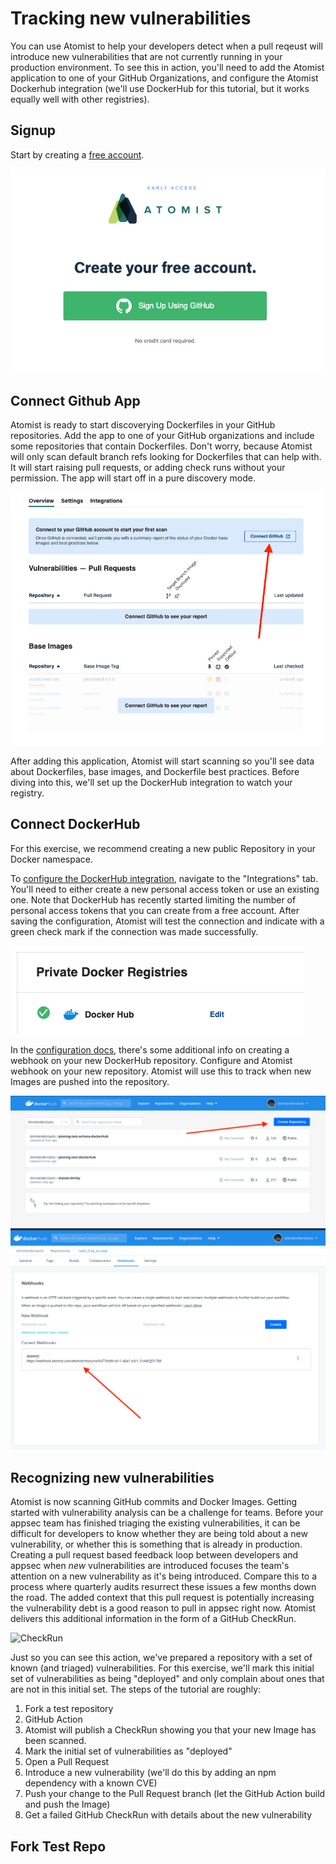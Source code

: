 # Tracking new vulnerabilities

You can use Atomist to help your developers detect when a pull reqeust will introduce new vulnerabilities that are not currently running in your production environment.  To see this in action, you'll need to add the Atomist application to one of your GitHub Organizations, and configure the Atomist Dockerhub integration (we'll use DockerHub for this tutorial, but it works equally well with other registries).

## Signup

Start by creating a [free account][signup].

<a href="https://dso.atomist.com/signup"><img src="img/ratchet/signup.png"/></a>

[signup]: https://dso.atomist.com/user/signup

## Connect Github App

Atomist is ready to start discoverying Dockerfiles in your GitHub repositories.  Add the app to one of your GitHub organizations and include some repositories that contain Dockerfiles. Don't worry, because Atomist will only scan default branch refs looking for Dockerfiles that can help with.  It will start raising pull requests, or adding check runs without your permission.  The app will start off in a pure discovery mode.

![app](img/ratchet/GitHubApp.png)

After adding this application, Atomist will start scanning so you'll see data about Dockerfiles, base images, and Dockerfile best practices.  Before diving into this, we'll set up the DockerHub integration to watch your registry.

## Connect DockerHub

For this exercise, we recommend creating a new public Repository in your Docker namespace.  

To [configure the DockerHub integration][dockerhub], navigate to the "Integrations" tab.  You'll need to either create a new personal access token or use an existing one.  Note that DockerHub has recently started limiting the number of personal access tokens that you can create from a free account.  After saving the configuration, Atomist will test the connection and indicate with a green check mark if the connection was made successfully.

![success](img/ratchet/dockerhub_success.png)

In the [configuration docs][dockerhub], there's some additional info on creating a webhook on your new DockerHub repository.  Configure and Atomist webhook on your new repository.  Atomist will use this to track when new Images are pushed into the repository.

[dockerhub]: https://docs.atomist.com/integration/dockerhub/

![repo](img/ratchet/CreateDHRepo.png)
![webhook](img/ratchet/CreateDHWebhook.png)

## Recognizing new vulnerabilities

Atomist is now scanning GitHub commits and Docker Images.  Getting started with vulnerability analysis can be a challenge for teams. Before your appsec team has finished triaging the existing vulnerabilities, it can be difficult for developers to know whether they are being told about a new vulnerability, or whether this is something that is already in production.  Creating a pull request based feedback loop between developers and appsec when _new_ vulnerabilities are introduced focuses the team's attention on a new vulnerability as it's being introduced.  Compare this to a process where quarterly audits resurrect these issues a few months down the road.  The added context that this pull request is potentially increasing the vulnerability debt is a good reason to pull in appsec right now.  Atomist delivers this additional information in the form of a GitHub CheckRun.

![CheckRun]()

Just so you can see this action, we've prepared a repository with a set of known (and triaged) vulnerabilities.  For this exercise, we'll mark this initial set of vulnerabilities as being "deployed" and only complain about ones that are not in this initial set.  The steps of the tutorial are roughly:

1.  Fork a test repository
2.  GitHub Action
3.  Atomist will publish a CheckRun showing you that your new Image has been scanned.
4.  Mark the initial set of vulnerabilities as "deployed"
5.  Open a Pull Request
6.  Introduce a new vulnerability (we'll do this by adding an npm dependency with a known CVE)
7.  Push your change to the Pull Request branch (let the GitHub Action build and push the Image)
8.  Get a failed GitHub CheckRun with details about the new vulnerability

## Fork Test Repo


